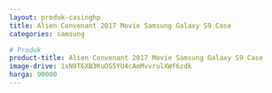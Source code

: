 ```yaml
---
layout: produk-casinghp
title: Alien Convenant 2017 Movie Samsung Galaxy S9 Case
categories: samsung

# Produk
product-title: Alien Convenant 2017 Movie Samsung Galaxy S9 Case
image-drive: 1xN9T6XB3KuOS5YU4cAmMvvrulXWf6zdk
harga: 90000
---
```

